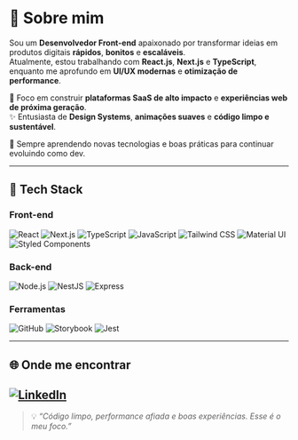 # 👋 Sobre mim

Sou um **Desenvolvedor Front-end** apaixonado por transformar ideias em produtos digitais **rápidos**, **bonitos** e **escaláveis**.  
Atualmente, estou trabalhando com **React.js**, **Next.js** e **TypeScript**, enquanto me aprofundo em **UI/UX modernas** e **otimização de performance**.

🎯 Foco em construir **plataformas SaaS de alto impacto** e **experiências web de próxima geração**.  
✨ Entusiasta de **Design Systems**, **animações suaves** e **código limpo e sustentável**.

🧠 Sempre aprendendo novas tecnologias e boas práticas para continuar evoluindo como dev.

---

## 🚀 Tech Stack

### Front-end
![React](https://img.shields.io/badge/-React-61DAFB?style=flat&logo=react&logoColor=000) 
![Next.js](https://img.shields.io/badge/-Next.js-000?style=flat&logo=next.js)
![TypeScript](https://img.shields.io/badge/-TypeScript-3178C6?style=flat&logo=typescript&logoColor=fff)
![JavaScript](https://img.shields.io/badge/-JavaScript-F7DF1E?style=flat&logo=javascript&logoColor=000)
![Tailwind CSS](https://img.shields.io/badge/-Tailwind%20CSS-38B2AC?style=flat&logo=tailwind-css&logoColor=fff)
![Material UI](https://img.shields.io/badge/-Material%20UI-007FFF?style=flat&logo=mui&logoColor=fff)
![Styled Components](https://img.shields.io/badge/-Styled%20Components-DB7093?style=flat&logo=styled-components&logoColor=fff)

### Back-end
![Node.js](https://img.shields.io/badge/-Node.js-339933?style=flat&logo=node.js&logoColor=fff)
![NestJS](https://img.shields.io/badge/-NestJS-E0234E?style=flat&logo=nestjs&logoColor=fff)
![Express](https://img.shields.io/badge/-Express-000?style=flat&logo=express&logoColor=fff)

### Ferramentas
![GitHub](https://img.shields.io/badge/-GitHub-181717?style=flat&logo=github&logoColor=fff)
![Storybook](https://img.shields.io/badge/-Storybook-FF4785?style=flat&logo=storybook&logoColor=fff)
![Jest](https://img.shields.io/badge/-Jest-C21325?style=flat&logo=jest&logoColor=fff)

---

## 🌐 Onde me encontrar 
[![LinkedIn](https://img.shields.io/badge/-LinkedIn-0077B5?style=flat&logo=linkedin&logoColor=white)]([https://www.linkedin.com/in/seulinkedin](https://www.linkedin.com/in/william-gomes-ferreira-713366174/))  
---

> 💡 *“Código limpo, performance afiada e boas experiências. Esse é o meu foco.”*


